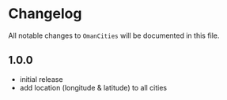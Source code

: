 # Changelog

All notable changes to `OmanCities` will be documented in this file.

## 1.0.0

- initial release
- add location (longitude & latitude) to all cities
